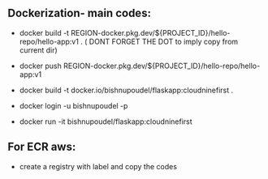 ## Dockerization- main codes:

- docker build -t REGION-docker.pkg.dev/${PROJECT_ID}/hello-repo/hello-app:v1 .
( DONT FORGET THE DOT to imply copy from current dir)

- docker push REGION-docker.pkg.dev/${PROJECT_ID}/hello-repo/hello-app:v1

- docker build -t  docker.io/bishnupoudel/flaskapp:cloudninefirst .

- docker login -u bishnupoudel -p <password>
- docker run -it  bishnupoudel/flaskapp:cloudninefirst

## For ECR aws:
- create a registry with label and copy the codes 